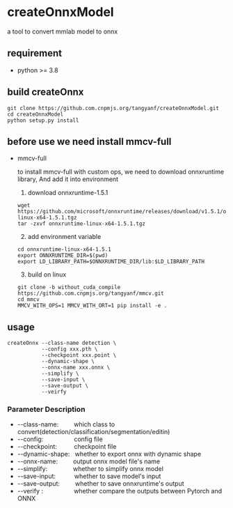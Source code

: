 # createOnnxModel
a tool to convert mmlab model to onnx

## requirement
* python >= 3.8

## build createOnnx
```shell
git clone https://github.com.cnpmjs.org/tangyanf/createOnnxModel.git
cd createOnnxModel
python setup.py install
```

## before use we need install mmcv-full 
* mmcv-full

  to install mmcv-full with custom ops, we need to download onnxruntime library, And add it into environment
  1. download onnxruntime-1.5.1
    ```shell
    wget https://github.com/microsoft/onnxruntime/releases/download/v1.5.1/onnxruntime-linux-x64-1.5.1.tgz
    tar -zxvf onnxruntime-linux-x64-1.5.1.tgz
    ```
  2. add environment variable
    ```shell
    cd onnxruntime-linux-x64-1.5.1
    export ONNXRUNTIME_DIR=$(pwd)
    export LD_LIBRARY_PATH=$ONNXRUNTIME_DIR/lib:$LD_LIBRARY_PATH
    ```
  3. build on linux
    ```shell
    git clone -b without_cuda_compile https://github.com.cnpmjs.org/tangyanf/mmcv.git
    cd mmcv
    MMCV_WITH_OPS=1 MMCV_WITH_ORT=1 pip install -e .
    ```

## usage
```shell
createOnnx --class-name detection \
           --config xxx.pth \
           --checkpoint xxx.point \
           --dynamic-shape \
           --onnx-name xxx.onnx \
           --simplify \
           --save-input \
           --save-output \
           --veirfy
```
### Parameter Description
* --class-name:&nbsp;&nbsp;&nbsp;&nbsp;&nbsp;&nbsp;&nbsp;&nbsp;&nbsp;which class to convert(detection/classification/segmentation/editin)
* --config:&nbsp;&nbsp;&nbsp;&nbsp;&nbsp;&nbsp;&nbsp;&nbsp;&nbsp;&nbsp;&nbsp;&nbsp;&nbsp;&nbsp;&nbsp;&nbsp;&nbsp;&nbsp;config file
* --checkpoint:&nbsp;&nbsp;&nbsp;&nbsp;&nbsp;&nbsp;&nbsp;&nbsp;&nbsp;  checkpoint file
* --dynamic-shape:&nbsp;&nbsp; whether to export onnx with dynamic shape
* --onnx-name:&nbsp;&nbsp;&nbsp;&nbsp;&nbsp;&nbsp;&nbsp;&nbsp; output onnx model file's name
* --simplify:&nbsp;&nbsp;&nbsp;&nbsp;&nbsp;&nbsp;&nbsp;&nbsp;&nbsp;&nbsp;&nbsp;&nbsp;&nbsp;&nbsp;&nbsp;whether to simplify onnx model
* --save-input:&nbsp;&nbsp;&nbsp;&nbsp;&nbsp;&nbsp;&nbsp;&nbsp;&nbsp;&nbsp;  whether to save model's input
* --save-output:&nbsp;&nbsp;&nbsp;&nbsp;&nbsp;&nbsp;&nbsp;&nbsp; whether to save onnxruntime's output
* --verify&nbsp;:&nbsp;&nbsp;&nbsp;&nbsp;&nbsp;&nbsp;&nbsp;&nbsp;&nbsp;&nbsp;&nbsp;&nbsp;&nbsp;&nbsp;&nbsp;&nbsp;&nbsp;&nbsp;whether compare the outputs between Pytorch and ONNX
